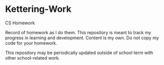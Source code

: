 # Kettering-Work
CS Homework

Record of homework as I do them.
This repository is meant to track my progress in learning and development.
Content is my own. Do not copy my code for your homework.

This repository may be periodically updated outside of school term with other school-related work.
